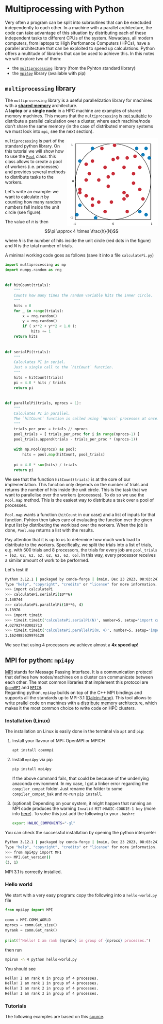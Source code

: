 # Multiprocessing with Python

Very often a program can be split into subroutines that can be exectuded independently to each other.
In a machine with a parallel architecture, the code can take advantage of this situation by distributing each of these independent tasks to different CPUs of the system.
Nowadays, all modern computers, from laptops to High Perfomance Computers (HPCs), have a parallel architecture that can be exploited to speed up calculations.
Python offers a multitude of libraries that can be used to achieve this.
In this notes we will explore two of them:
 - the [`multiprocessing`](https://docs.python.org/3/library/multiprocessing.html#module-multiprocessing) library (from the Pyhton standard library)
 - the [`mpi4py`](https://mpi4py.readthedocs.io/en/stable/) library (available with pip)

## `multiprocessing` library

The `multiprocessing` library is a useful parallelization library for machines with a [**shared memory**](https://en.wikipedia.org/wiki/Shared_memory) architecture.  
A **laptop** or a **single node** in a HPC machine are examples of shared memory machines.
This means that the `multiprocessing` is [not suitable](https://stackoverflow.com/questions/5181949/using-the-multiprocessing-module-for-cluster-computing) to distribute a parallel calculation over a cluster, where each machine/node don't share the same memory (in the case of distributed memory systems we must look into `mpi`, see the next section).

<img align="right" width="300"  src="pihits.png">

`multiprocessing` is part of the standard python library. On this tutorial we will show how to use the [`Pool`](https://docs.python.org/3/library/multiprocessing.html#using-a-pool-of-workers) class:
this class allows to create a pool of workers (i.e. processes) and provides several methods to distribute tasks to the workers.

Let's write an example: we want to calculate $\pi$ by counting how many random numbers fall inside the unit circle (see figure). 

The value of $\pi$ is then

```math
\pi \approx 4 \times \frac{h}{N}
```

where $h$ is the number of hits inside the unit circle (red dots in the figure) and $N$ is the total number of trials.

A minimal working code goes as follows (save it into a file `calculatePi.py`)

```python
import multiprocessing as mp
import numpy.random as rng


def hitCount(trials):
    """
    Counts how many times the random variable hits the inner circle.
    """
    hits = 0
    for _ in range(trials):
        x = rng.random() 
        y = rng.random()
        if ( x**2 + y**2 < 1.0 ):
            hits += 1 
    return hits


def serialPi(trials):
    """
    Calculates PI in serial.
    Just a single call to the `hitCount` function.
    """
    hits = hitCount(trials)
    pi = 4.0 * hits / trials  
    return pi


def parallelPi(trials, nprocs = 1):
    """
    Calculates PI in parallel.
    The `hitCount` function is called using `nprocs` processes at once.
    """    
    trials_per_proc = trials // nprocs
    pool_trials = [ trials_per_proc for i in range(nprocs-1) ]
    pool_trials.append(trials - trials_per_proc * (nprocs-1))
	
    with mp.Pool(nprocs) as pool:
        hits = pool.map(hitCount, pool_trials)
    
    pi = 4.0 * sum(hits) / trials  
    return pi
```

We see that the function `hitCount(trials)` is at the core of our implementation. This function only depends on the number of trials and returns the number of hits inside the unit circle.
This is the task that we want to parallelise over the workers (processes). To do so we use the `Pool.map` method. This is the easiest way to distribute a task over a pool of processes.

`Pool.map` wants a function (`hitCount` in our case) and a list of inputs for that function. Pyhton then takes care of evaluating the function over the given input list by distributing the workload over the workers. When the job is done, `Pool.map` returns a list with the results.

Pay attention that it is up to us to determine how much work load to distribute to the workers. Specifically, we split the trials into a list of trials, e.g. with 500 trials and 8 processors, the trials for every job are `pool_trials = [62, 62, 62, 62, 62, 62, 62, 66]`. In this way, every processor receives a similar amount of work to be performed.

Let's test it!

```bash
Python 3.12.1 | packaged by conda-forge | (main, Dec 23 2023, 08:03:24) [GCC 12.3.0] on linux
Type "help", "copyright", "credits" or "license" for more information.
>>> import calculatePi
>>> calculatePi.serialPi(10**6)
3.140744
>>> calculatePi.parallelPi(10**6, 4)
3.13976
>>> import timeit
>>> timeit.timeit('calculatePi.serialPi(N)', number=5, setup='import calculatePi; N=10**6')
4.027927483002713
>>> timeit.timeit('calculatePi.parallelPi(N, 4)', number=5, setup='import calculatePi; N=10**6')
1.1624885639976128
```

We see that using 4 processors we achieve almost a **4x speed up**!

## MPI for python: `mpi4py`

[MPI](https://en.wikipedia.org/wiki/Message_Passing_Interface) stands for Message Passing Interface.
It is a communication protocol that defines how nodes/machines on a cluster can communicate between each other.
The most common libraries that implement this protocol are [`OpenMPI`](https://www.open-mpi.org/) and [`MPICH`](https://www.mpich.org/).  
Regarding python, `mpi4py` builds on top of the C++ MPI bindings and supports all the standards up to MPI-3.1 ([Dalcin-Fang](https://doi.org/10.1109/MCSE.2021.3083216)).
This tool allows to write prallel code on machines with a [distribute memory](https://en.wikipedia.org/wiki/Distributed_memory) architecture,
which makes it the most common choice to write code on HPC clusters.

### Installation (Linux)

The installation on Linux is easily done in the terminal via `apt` and `pip`:

1. Install your flavour of MPI: OpenMPI or MPICH

   ```bash
   apt install openmpi
   ```

2. Install `mpi4py` via pip

   ```bash
   pip install mpi4py
   ```
   If the above command fails, that could be because of the underlying anaconda environment.
   In my case, I got a linker error regarding the `compiler_compat` folder.
   Just rename the folder to some `compiler_compat_bak` and re-run `pip install`.

3. (optional) Depending on your system, it might happen that running an MPI code produces the warning `Invalid MIT-MAGIC-COOKIE-1 key`
   (more info [here](https://unix.stackexchange.com/questions/630428/invalid-mit-magic-cookie-1-when-i-run-mpirun)).
   To solve this just add the following to your `.bashrc`
   ```bash
   export HWLOC_COMPONENTS="-gl"
   ```

You can check the successful installation by opening the python interpreter
```bash
Python 3.12.1 | packaged by conda-forge | (main, Dec 23 2023, 08:03:24) [GCC 12.3.0] on linux
Type "help", "copyright", "credits" or "license" for more information.
>>> from mpi4py import MPI
>>> MPI.Get_version()
(3, 1)
```
MPI 3.1 is correctly installed.


### Hello world

We start with a very easy program: copy the following into a `hello-world.py` file

```python
from mpi4py import MPI

comm = MPI.COMM_WORLD
nprocs = comm.Get_size()
myrank = comm.Get_rank()

print(f"Hello! I am rank {myrank} in group of {nprocs} processes.")
```

then run

```bash
mpirun -n 4 python hello-world.py
```

You should see

```bash 
Hello! I am rank 0 in group of 4 processes.
Hello! I am rank 1 in group of 4 processes.
Hello! I am rank 2 in group of 4 processes.
Hello! I am rank 3 in group of 4 processes.

```


### Tutorials

The following examples are based on this [source](https://fs.hlrs.de/projects/par/par_prog_ws/practical/MPI31single.zip).




